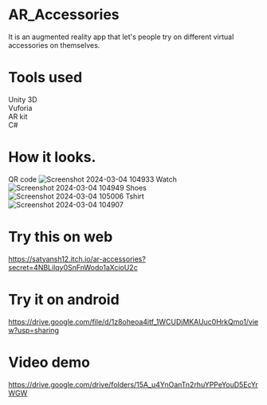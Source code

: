 # AR_Accessories
It is an augmented reality app that let's people try on different virtual accessories on themselves.

# Tools used
Unity 3D
 <br> 
Vuforia
 <br> 
AR kit
 <br> 
C#

# How it looks.
QR code
![Screenshot 2024-03-04 104933](https://github.com/satyansh12/AR_Accessories/assets/33220576/a462931b-f4b0-43f6-9ecf-0587e70406fb)
Watch
![Screenshot 2024-03-04 104949](https://github.com/satyansh12/AR_Accessories/assets/33220576/ac8c7613-4789-4573-b6bb-d4587050a81d)
Shoes
![Screenshot 2024-03-04 105006](https://github.com/satyansh12/AR_Accessories/assets/33220576/2df4658b-e5c5-4355-b821-1ce54ad2ea7c)
Tshirt
![Screenshot 2024-03-04 104907](https://github.com/satyansh12/AR_Accessories/assets/33220576/d1ef585d-ef46-4f09-a7c7-d8a88fb99188)

# Try this on web
https://satyansh12.itch.io/ar-accessories?secret=4NBLilqy0SnFnWodo1aXcioU2c

# Try it on android
https://drive.google.com/file/d/1z8oheoa4itf_1WCUDjMKAUuc0HrkQmo1/view?usp=sharing

# Video demo
https://drive.google.com/drive/folders/15A_u4YnOanTn2rhuYPPeYouD5EcYrWGW


